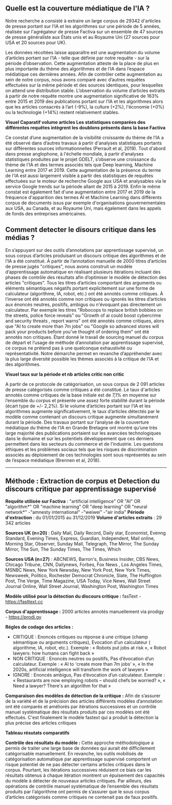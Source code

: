 
## Quelle est la couverture médiatique de l'IA ?

Notre recherche a consisté à extraire un large corpus de 29342 d'articles de presse portant sur  l’IA et les algorithmes sur une période de 5 années, réalisée sur l'agrégateur de presse Factiva sur un ensemble de 47 sources de presse généraliste aux États unis et au Royaume Uni (27 sources pour USA et 20 sources pour UK).

Les données récoltées laisse apparaître est une augmentation du volume d’articles portant sur l’IA - telle que définie par notre requête - sur la période d’observation. Cette augmentation atteste de la place de plus en plus importante du thème des algorithmes et de l’IA dans l’espace médiatique ces dernières années. Afin de contrôler cette augmentation au sein de notre corpus, nous avons comparé avec d’autres requêtes effectuées sur la même période et des sources identiques, pour lesquelles on attend une distribution stable. L’observation du volume d’articles extraits à partir de notre requête montre une augmentation significative de 163% entre 2015 et 2019  des publications portant sur l’IA et les algorithmes alors que les articles consacrés à l’art (-9%), la culture (+2%), l'économie (+0%) ou la technologie (+14%) restent relativement stables. 

**Visuel Caparatif volume articles Les statistiques comparées des différentes requêtes intègrent les doublons présents dans la base Factiva**

Ce constat d’une augmentation de la visibilité croissante du thème de l’IA a été observé dans d’autres travaux à partir d'analyses statistiques portants sur différentes sources informationnelles  (Perrault et al, 2019). Tout d'abord dans presse anglophone, à l'échelle mondiale, à partir d'analyses statistiques produites par le projet GDELT, s’observe une croissance du thème de l'IA et des termes associés tels que Deep learning, Machine Learning entre 2017 et 2019. Cette augmentation de la présence du terme de l'IA est aussi largement visible à partir des statistiques de requêtes effectuées sur le moteur de recherche Google aux USA et analysables via le service Google trends sur la période allant de 2015 à 2019. Enfin le même constat est également fait d'une augmentation entre 2017 et 2019 de la fréquence d'apparition des termes AI et Machine Learning dans différents corpus de documents issus par exemple d'organisations gouvernementales aux USA, au Canada, et au Royaume Uni, mais également dans les appels de fonds des entreprises américaines.

## Comment detecter le disours critique dans les médias ? 

En s’appuyant sur des outils d’annotations par apprentissage supervisé, un sous corpus d’articles produisant un discours critique des algorithmes et de l’IA a été constitué. À partir de l’annotation manuelle de 2000 titres d’articles de presse jugés "critiques", nous avons construit un modèle d’apprentissage automatique en réalisant plusieurs itérations incluant des phases de contrôle des résultats afin d’optimiser le modèle de détection des articles "critiques". Tous les titres d’articles comportant des arguments ou éléments sémantiques négatifs portant explicitement sur une forme de calculateur (algorithme, IA, robot, etc.) ont été annotés comme critiques. À l’inverse ont été annotés comme non critiques ou ignorés les titres d’articles aux énoncés neutres, positifs, ambigus ou n'évoquant pas directement un calculateur. Par exemple les titres "Robocops to replace british bobbies on the streets, police force reveals" ou "Growth of ai could boost cybercrime and security threats , report warns"  ont été annotés comme critiques, alors que "AI to create more than 7m jobs" ou "Google so advanced stores will pack your products before you’ve thought of ordering them" ont été annotés non critiques. Étant donné le travail de sourcing manuel du corpus de départ et l’usage de méthode d’annotation par apprentissage supervisé, ce corpus ne prétend pas à une quelconque exhaustivité ou représentativité. Notre démarche permet en revanche d’appréhender avec la plus large diversité possible les thèmes associés à la critique de l’IA et des algorithmes. 

**Visuel taux sur la période et nb articles critic non critic**

A partir de ce protocole de catégorisation, un sous corpus de 2 091 articles de presse catégorisés comme critiques a été constitué. Le taux d'articles annotés comme critiques de la base initiale est de 7,1% en moyenne sur l’ensemble du corpus et présente une assez forte stabilité durant la période (écart type de +/- 2,2%). Si le volume d’articles portant sur l’IA et les algorithmes augmente significativement, le taux d’articles détectés par le modèle comme contenant un discours critique augmente simultanément durant la période. Des travaux portant sur l’analyse de la couverture médiatique du thème de l’IA en Grande Bretagne ont montré qu’une très large majorité des publications portaient sur les avancées technologiques dans le domaine et sur les potentiels développement que ces derniers permettent dans les secteurs du commerce et de l’industrie. Les questions éthiques et les problèmes sociaux tels que les risques de discrimination associés au déploiement de ces technologies sont sous représentés au sein de l’espace médiatique (Brennen et al, 2018). 

---
## Méthode : Extraction de corpus et Detection du discours critique par apprentissage supervisé

**Requête utilisée sur Factiva** : "artificial intelligence" OR "AI" OR "algorithm*" OR "machine learning" OR "deep learning" OR "neural network*" -"amnesty international" -"weiwei" -"air india" 
**Période d'extraction** : du 01/01/2015 au 31/12/2019 
**Volume d'articles extraits** : 29 342 articles

**Sources UK (n=20)** : Daily Mail, Daily Record, Daily star, Economist, Evenng Standard, Evening Times, Express, Guardian, Independent, Mail online, Morning Star, Observer, Sunday Mall, Telegraph, The Mirror, The Sunday Mirror, The Sun, The Sunday Times, The Times, Which

**Sources USA (n=27)** : ABCNEWS, Barron's, Business Insider, CBS News, Chicago Tribune, CNN, Dailynews, Forbes, Fox News , Los Angeles Times, MSNBC News, New York Newsday, New York Post, New York Times, Newsweek, Politico, Rochester Democrat Chronicle, Slate, The Huffington Post, The Verge, Time Magazine, USA Today, Vice News, Wall Street Journal Online, Wall Street Journal, Washington Post, Washington Times

**Modèle utilisé pour la détection du discours critique :** fasText - https://fasttext.cc

**Corpus d'apprentissage :** 2000 articles annotés manuellement via prodigy - https://prodi.gy

**Régles de codage des articles :** 
 - CRITIQUE : Enoncés critiques ou réponse à une critique  (champ sémantique ou arguments critiques), Evocation d’un calculateur ( algorithme, IA, robot, etc.). Exemple : « Robots put jobs at risk », 
« Robot lawyers: how humans can fight back »
 - NON CRITIQUE : Enoncés neutres ou positifs, Pas d’évocation d’un calculateur. Exemple : « AI to 'create more than 7m jobs’ », 
« In the 2020s, artificial intelligence will transform the work of lawyers »
 - IGNORE : Enoncés ambigus, Pas d’évocation d’un calculateur. Exemple : « Restaurants are now employing robots – should chefs be worried? », « Need a lawyer? There's an algorithm for that »

**Comparaison des modèles de détection de la critique :** 
Afin de s’assurer de la variété et de la précision des articles différents modèles d’annotation ont été comparés et améliorés par itérations successives et un contrôle manuel systématique des résultats produits par ces modèles ont été effectués. C'est finalement le modèle fastext qui a produit la détection la plus précise des articles critiques

**Tableau résutats comparatifs**

**Contrôle des résultats du modèle :** 
Cette approche méthodologique a permis de traiter une large base de données qui aurait été difficilement catégorisable manuellement. En revanche, les outils mobilisés de catégorisation automatique par apprentissage supervisé comportent un risque potentiel de ne pas détecter certains articles critiques dans le corpus. Pourtant, les itérations successives réduisent ce biais car les résultats obtenus à chaque itération montrent un épuisement des capacités du modèle à détecter de nouveaux articles critiques. Par ailleurs, des opérations de contrôle manuel systématique de l’ensemble des résultats produits par l‘algorithme ont permis de s’assurer que le sous corpus d’articles catégorisés comme critiques ne contenait pas de faux positifs. 
